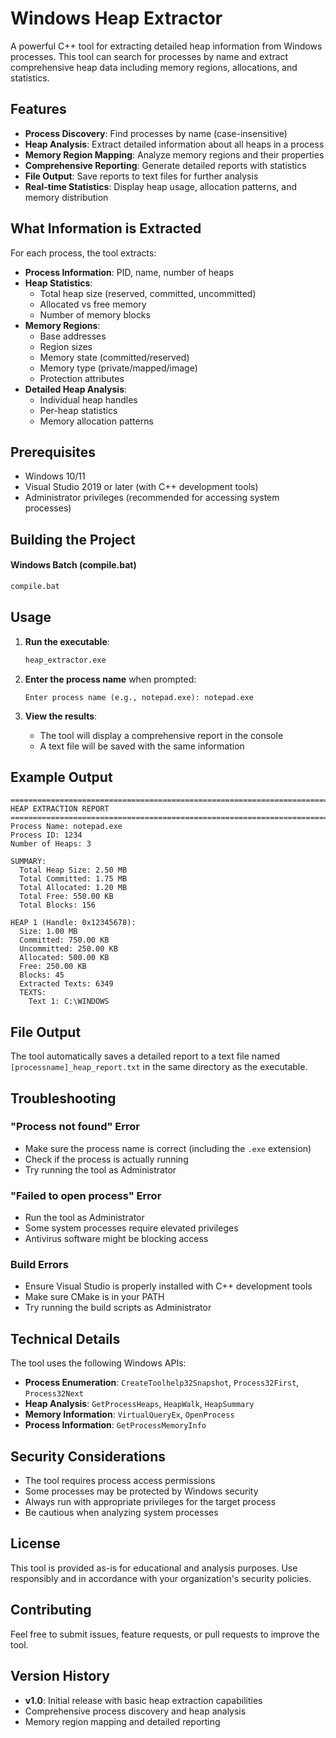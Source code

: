 # Windows Heap Extractor

A powerful C++ tool for extracting detailed heap information from Windows processes. This tool can search for processes by name and extract comprehensive heap data including memory regions, allocations, and statistics.

## Features

- **Process Discovery**: Find processes by name (case-insensitive)
- **Heap Analysis**: Extract detailed information about all heaps in a process
- **Memory Region Mapping**: Analyze memory regions and their properties
- **Comprehensive Reporting**: Generate detailed reports with statistics
- **File Output**: Save reports to text files for further analysis
- **Real-time Statistics**: Display heap usage, allocation patterns, and memory distribution

## What Information is Extracted

For each process, the tool extracts:

- **Process Information**: PID, name, number of heaps
- **Heap Statistics**: 
  - Total heap size (reserved, committed, uncommitted)
  - Allocated vs free memory
  - Number of memory blocks
- **Memory Regions**:
  - Base addresses
  - Region sizes
  - Memory state (committed/reserved)
  - Memory type (private/mapped/image)
  - Protection attributes
- **Detailed Heap Analysis**:
  - Individual heap handles
  - Per-heap statistics
  - Memory allocation patterns

## Prerequisites

- Windows 10/11
- Visual Studio 2019 or later (with C++ development tools)
- Administrator privileges (recommended for accessing system processes)

## Building the Project



#### Windows Batch (compile.bat)
```cmd
compile.bat
```



## Usage

1. **Run the executable**:
   ```cmd
   heap_extractor.exe
   ```

2. **Enter the process name** when prompted:
   ```
   Enter process name (e.g., notepad.exe): notepad.exe
   ```

3. **View the results**:
   - The tool will display a comprehensive report in the console
   - A text file will be saved with the same information

## Example Output

```
================================================================================
HEAP EXTRACTION REPORT
================================================================================
Process Name: notepad.exe
Process ID: 1234
Number of Heaps: 3

SUMMARY:
  Total Heap Size: 2.50 MB
  Total Committed: 1.75 MB
  Total Allocated: 1.20 MB
  Total Free: 550.00 KB
  Total Blocks: 156

HEAP 1 (Handle: 0x12345678):
  Size: 1.00 MB
  Committed: 750.00 KB
  Uncommitted: 250.00 KB
  Allocated: 500.00 KB
  Free: 250.00 KB
  Blocks: 45
  Extracted Texts: 6349
  TEXTS:
    Text 1: C:\WINDOWS
```

## File Output

The tool automatically saves a detailed report to a text file named `[processname]_heap_report.txt` in the same directory as the executable.



## Troubleshooting

### "Process not found" Error
- Make sure the process name is correct (including the `.exe` extension)
- Check if the process is actually running
- Try running the tool as Administrator

### "Failed to open process" Error
- Run the tool as Administrator
- Some system processes require elevated privileges
- Antivirus software might be blocking access

### Build Errors
- Ensure Visual Studio is properly installed with C++ development tools
- Make sure CMake is in your PATH
- Try running the build scripts as Administrator

## Technical Details

The tool uses the following Windows APIs:

- **Process Enumeration**: `CreateToolhelp32Snapshot`, `Process32First`, `Process32Next`
- **Heap Analysis**: `GetProcessHeaps`, `HeapWalk`, `HeapSummary`
- **Memory Information**: `VirtualQueryEx`, `OpenProcess`
- **Process Information**: `GetProcessMemoryInfo`

## Security Considerations

- The tool requires process access permissions
- Some processes may be protected by Windows security
- Always run with appropriate privileges for the target process
- Be cautious when analyzing system processes

## License

This tool is provided as-is for educational and analysis purposes. Use responsibly and in accordance with your organization's security policies.

## Contributing

Feel free to submit issues, feature requests, or pull requests to improve the tool.

## Version History

- **v1.0**: Initial release with basic heap extraction capabilities
- Comprehensive process discovery and heap analysis
- Memory region mapping and detailed reporting

